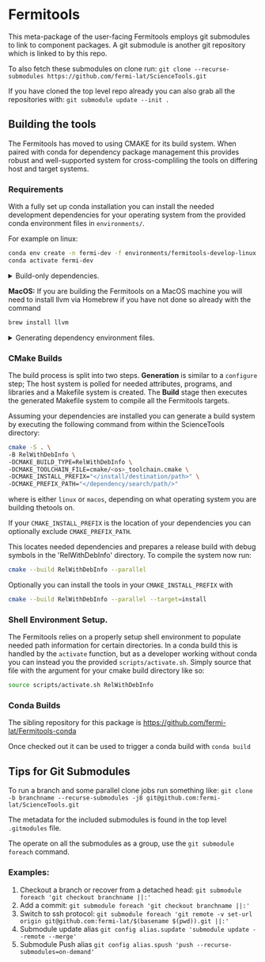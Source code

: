 # Fermitools

This meta-package of the user-facing Fermitools employs git submodules to link
to component packages. A git submodule is another git repository which is linked to by
this repo.

To also fetch these submodules on clone run:
`git clone --recurse-submodules https://github.com/fermi-lat/ScienceTools.git`

If you have cloned the top level repo already you can also grab all the repositories with:
`git submodule update --init .`

## Building the tools

The Fermitools has moved to using CMAKE for its build system. When paired with conda for
dependency package management this provides robust and well-supported system for
cross-compliling the tools on differing host and target systems.

### Requirements

With a fully set up conda installation you can install the needed development dependencies
for your operating system from the provided conda environment files in `environments/`.

For example on linux:

```bash
conda env create -n fermi-dev -f environments/fermitools-develop-linux.yml
conda activate fermi-dev
```

<details>
<summary> Build-only dependencies. </summary>
System specific environment files also exist for just building the tools, but neither
running nor testing them once built.

```bash
conda env create -n fermi-build -f environments/fermitools-build-linux-x86.yml
conda activate fermi-build
```
</details>

**MacOS:** If you are building the Fermitools on a MacOS machine you will need to install llvm via Homebrew if you have not done so already with the command

```bash
brew install llvm
```

<details>
<summary> Generating dependency environment files. </summary>
A new environment file candidate can be created from the command line. I say candidate
because the YAML needs to me modified to actually be installable. You need to remove
the 'prefix:' seciton and probably add a '-fermi' to the channel list.

``` bash
conda env export -n fermi-build --from-history >  environments/fermitools-build.yml
```
</details>

### CMake Builds

The build process is split into two steps. **Generation** is similar to a `configure` step;
The host system is polled for needed attributes, programs, and libraries and a Makefile
system is created. The **Build** stage then executes the generated Makefile system to
compile all the Fermitools targets.

Assuming your dependencies are installed you can generate a build system by executing the following command from within
the ScienceTools directory:

```bash
cmake -S . \
-B RelWithDebInfo \
-DCMAKE_BUILD_TYPE=RelWithDebInfo \
-DCMAKE_TOOLCHAIN_FILE=cmake/<os>_toolchain.cmake \
-DCMAKE_INSTALL_PREFIX="</install/destination/path>" \
-DCMAKE_PREFIX_PATH="</dependency/search/path/>"
```
where <os> is either `linux` or `macos`, depending on what operating system you are building thetools on. 

If your `CMAKE_INSTALL_PREFIX` is the location of your dependencies you can optionally
exclude `CMAKE_PREFIX_PATH`.

This locates needed dependencies and prepares a release build with debug symbols
in the 'RelWithDebInfo' directory. To compile the system now run:

```bash
cmake --build RelWithDebInfo --parallel
```

Optionally you can install the tools in your `CMAKE_INSTALL_PREFIX` with

```bash
cmake --build RelWithDebInfo --parallel --target=install
```

### Shell Environment Setup.

The Fermitools relies on a properly setup shell environment to populate needed path
information for certain directories. In a conda build this is handled by the `activate`
function, but as a developer working without conda you can instead you the provided
`scripts/activate.sh`. Simply source that file with the argument for your cmake build
directory like so:

```bash
source scripts/activate.sh RelWithDebInfo
```

### Conda Builds

The sibling repository for this package is https://github.com/fermi-lat/Fermitools-conda

Once checked out it can be used to trigger a conda build with `conda build `

## Tips for Git Submodules

To run a branch and some parallel clone jobs run something like:
`git clone -b branchname --recurse-submodules -j8 git@github.com:fermi-lat/ScienceTools.git`

The metadata for the included submodules is found in the top level `.gitmodules` file.

The operate on all the submodules as a group, use the `git submodule foreach` command.

### Examples:

1.  Checkout a branch or recover from a detached head: `git submodule foreach 'git checkout branchname ||:'`
1.  Add a commit: `git submodule foreach 'git checkout branchname ||:'`
1.  Switch to ssh protocol: `git submodule foreach 'git remote -v set-url origin git@github.com:fermi-lat/$(basename $(pwd)).git ||:'`
1.  Submodule update alias `git config alias.supdate 'submodule update --remote --merge'`
1.  Submodule Push alias `git config alias.spush 'push --recurse-submodules=on-demand'`
